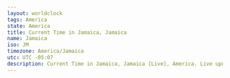 ```yaml
---
layout: worldclock
tags: America
state: America
title: Current Time in Jamaica, Jamaica
name: Jamaica
iso: JM
timezone: America/Jamaica
utc: UTC -05:07
description: Current Time in Jamaica, Jamaica [Live], America. Live update now time in Jamaica, timezone America/Jamaica, UTC -05:07, Country ISO code & Current Local Time.
---
```


